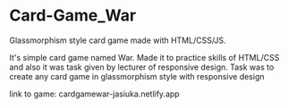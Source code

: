 # Card-Game_War

Glassmorphism style card game made with HTML/CSS/JS.

It's simple card game named War. Made it to practice skills of HTML/CSS and also it was task given by lecturer of responsive design. Task was to create any card game in glassmorphism style with responsive design


link to game: cardgamewar-jasiuka.netlify.app
